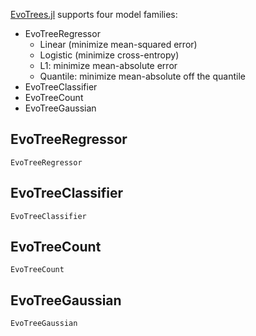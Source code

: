 [EvoTrees.jl](https://github.com/Evovest/EvoTrees.jl) supports four model families: 

- EvoTreeRegressor
    - Linear (minimize mean-squared error)
    - Logistic (minimize cross-entropy)
    - L1: minimize mean-absolute error
    - Quantile: minimize mean-absolute off the quantile
- EvoTreeClassifier
- EvoTreeCount
- EvoTreeGaussian

## EvoTreeRegressor
```@docs
EvoTreeRegressor
```

## EvoTreeClassifier
```@docs
EvoTreeClassifier
```

## EvoTreeCount
```@docs
EvoTreeCount
```

## EvoTreeGaussian
```@docs
EvoTreeGaussian
```
